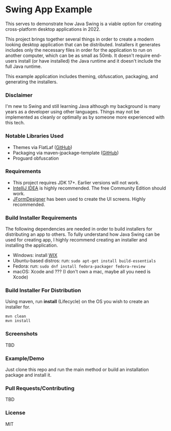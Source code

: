 # Swing App Example

This serves to demonstrate how Java Swing is a viable option for creating cross-platform desktop applications in 2022.

This project brings together several things in order to create a modern looking desktop application that can be
distributed. Installers it generates includes only the necessary files in order for the application to run on another
computer, which can be as small as 50mb. It doesn't require end-users install (or have installed) the Java runtime
and it doesn't include the full Java runtime.

This example application includes theming, obfuscation, packaging, and generating the installers.

### Disclaimer

I'm new to Swing and still learning Java although my background is many years as a developer using other languages.
Things may not be implemented as cleanly or optimally as by someone more experienced with this tech.

### Notable Libraries Used

- Themes via FlatLaf ([GitHub](https://github.com/JFormDesigner/FlatLaf))
- Packaging via maven-jpackage-template ([GitHub](https://github.com/wiverson/maven-jpackage-template))
- Proguard obfuscation

### Requirements

- This project requires JDK 17+. Earlier versions will not work.
- [IntelliJ IDEA](https://www.jetbrains.com/idea/) is highly recommended. The free Community Edition should work.
- [JFormDesigner](https://www.formdev.com/jformdesigner/) has been used to create the UI screens. Highly recommended.

### Build Installer Requirements

The following dependencies are needed in order to build installers for distributing an app to others. To fully
understand how Java Swing can be used for creating app, I highly recommend creating an installer and installing the
application.

- Windows: install [WIX](https://wixtoolset.org/)
- Ubuntu-based distros: run: ```sudo apt-get install build-essentials```
- Fedora: run: ```sudo dnf install fedora-packager fedora-review```
- macOS: Xcode and ??? (I don't own a mac, maybe all you need is Xcode)

### Build Installer For Distribution

Using maven, run **install** (Lifecycle) on the OS you wish to create an installer for.

```shell
mvn clean
mvn install
```

### Screenshots

TBD

### Example/Demo

Just clone this repo and run the main method or build an installation package and install it.

### Pull Requests/Contributing

TBD

### License

MIT